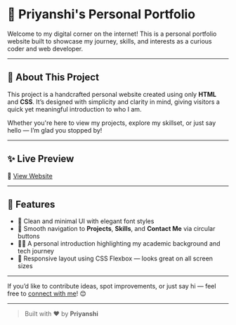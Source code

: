 # 🌸 Priyanshi's Personal Portfolio

Welcome to my digital corner on the internet! This is a personal portfolio website built to showcase my journey, skills, and interests as a curious coder and web developer.

---

## 🧭 About This Project

This project is a handcrafted personal website created using only **HTML** and **CSS**. It’s designed with simplicity and clarity in mind, giving visitors a quick yet meaningful introduction to who I am.

Whether you're here to view my projects, explore my skillset, or just say hello — I’m glad you stopped by!

---

## ✨ Live Preview

🔗 [View Website](https://priyanshi-06.github.io/Portfolio_Website/)

---

## 🌼 Features

- 🎨 Clean and minimal UI with elegant font styles
- 🧭 Smooth navigation to **Projects**, **Skills**, and **Contact Me** via circular buttons
- 👩‍💻 A personal introduction highlighting my academic background and tech journey
- 📱 Responsive layout using CSS Flexbox — looks great on all screen sizes

---

If you’d like to contribute ideas, spot improvements, or just say hi — feel free to [connect with me](./contact_me.html)! 😊

---

> Built with ❤️ by **Priyanshi**
